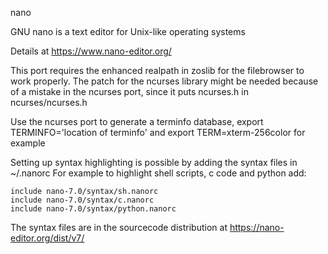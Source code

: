 nano

GNU nano is a text editor for Unix-like operating systems

Details at https://www.nano-editor.org/

This port requires the enhanced realpath in zoslib for the filebrowser to work properly.
The patch for the ncurses library might be needed because of a mistake in the ncurses port, since it puts ncurses.h in ncurses/ncurses.h

Use the ncurses port to generate a terminfo database, export TERMINFO='location of terminfo' and export TERM=xterm-256color for example

Setting up syntax highlighting is possible by adding the syntax files in ~/.nanorc
For example to highlight shell scripts, c code and python add:

```
include nano-7.0/syntax/sh.nanorc
include nano-7.0/syntax/c.nanorc
include nano-7.0/syntax/python.nanorc
```

The syntax files are in the sourcecode distribution at https://nano-editor.org/dist/v7/
